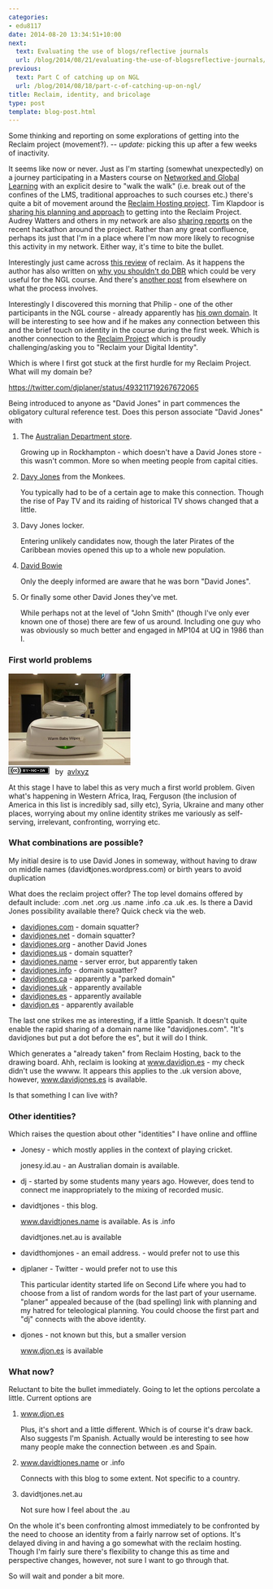 ```yaml
---
categories:
- edu8117
date: 2014-08-20 13:34:51+10:00
next:
  text: Evaluating the use of blogs/reflective journals
  url: /blog/2014/08/21/evaluating-the-use-of-blogsreflective-journals/
previous:
  text: Part C of catching up on NGL
  url: /blog/2014/08/18/part-c-of-catching-up-on-ngl/
title: Reclaim, identity, and bricolage
type: post
template: blog-post.html
---
```

Some thinking and reporting on some explorations of getting into the Reclaim project (movement?). -- _update:_ picking this up after a few weeks of inactivity.

It seems like now or never. Just as I'm starting (somewhat unexpectedly) on a journey participating in a Masters course on [Networked and Global Learning](http://netgl.wordpress.com/) with an explicit desire to "walk the walk" (i.e. break out of the confines of the LMS, traditional approaches to such courses etc.) there's quite a bit of movement around the [Reclaim Hosting project](http://reclaimhosting.com/). Tim Klapdoor is [sharing his planning and approach](http://timklapdor.wordpress.com/2014/07/27/reclaim-rethink/) to getting into the Reclaim Project. Audrey Watters and others in my network are also [sharing reports](http://hackeducation.com/2014/07/22/reclaim-your-domain-hackathon/) on the recent hackathon around the project. Rather than any great confluence, perhaps its just that I'm in a place where I'm now more likely to recognise this activity in my network. Either way, it's time to bite the bullet.

Interestingly just came across [this review](http://rjh.goingeast.ca/2014/08/11/reclaim-hosting-review/) of reclaim. As it happens the author has also written on [why you shouldn't do DBR](http://rjh.goingeast.ca/2014/08/11/part-1-epistemological-mismatch-why-you-shouldnt-do-educational-design-research-edrdbr/) which could be very useful for the NGL course. And there's [another post](http://davidmorgen.org/eng101s14/2014/01/13/how-to-sign-up-for-a-domain/) from elsewhere on what the process involves.

Interestingly I discovered this morning that Philip - one of the other participants in the NGL course - already apparently has [his own domain](http://www.dreamsys.com.au/blog/). It will be interesting to see how and if he makes any connection between this and the brief touch on identity in the course during the first week. Which is another connection to the [Reclaim Project](http://reclaimhosting.com/) which is proudly challenging/asking you to "Reclaim your Digital Identity".

Which is where I first got stuck at the first hurdle for my Reclaim Project. What will my domain be?

https://twitter.com/djplaner/status/493211719267672065

Being introduced to anyone as "David Jones" in part commences the obligatory cultural reference test. Does this person associate "David Jones" with

1. The [Australian Department store](http://shop.davidjones.com.au/djs/en/davidjones).
    
    Growing up in Rockhampton - which doesn't have a David Jones store - this wasn't common. More so when meeting people from capital cities.
    
2. [Davy Jones](http://en.wikipedia.org/wiki/Davy_Jones_%28musician%29) from the Monkees.
    
    You typically had to be of a certain age to make this connection. Though the rise of Pay TV and its raiding of historical TV shows changed that a little.
    
3. Davy Jones locker.
    
    Entering unlikely candidates now, though the later Pirates of the Caribbean movies opened this up to a whole new population.
    
4. [David Bowie](http://en.wikipedia.org/wiki/David_Bowie)
    
    Only the deeply informed are aware that he was born "David Jones".
    
5. Or finally some other David Jones they've met.
    
    While perhaps not at the level of "John Smith" (though I've only ever known one of those) there are few of us around. Including one guy who was obviously so much better and engaged in MP104 at UQ in 1986 than I.
    

### First world problems

[![Why are my wipes at home not warm? #firs by avlxyz, on Flickr](images/12245947654_05bf0df5cb_m.jpg "Why are my wipes at home not warm? #firs by avlxyz, on Flickr")](https://www.flickr.com/photos/avlxyz/12245947654/)  
[![Creative Commons Creative Commons Attribution-Noncommercial-Share Alike 2.0 Generic License](images/80x15.png "Creative Commons Creative Commons Attribution-Noncommercial-Share Alike 2.0 Generic License")](http://creativecommons.org/licenses/by-nc-sa/2.0/)   by  [](https://www.flickr.com/people/avlxyz/)[avlxyz](https://www.flickr.com/people/avlxyz/) [](http://www.imagecodr.org/)

At this stage I have to label this as very much a first world problem. Given what's happening in Western Africa, Iraq, Ferguson (the inclusion of America in this list is incredibly sad, silly etc), Syria, Ukraine and many other places, worrying about my online identity strikes me variously as self-serving, irrelevant, confronting, worrying etc.

### What combinations are possible?

My initial desire is to use David Jones in someway, without having to draw on middle names (david**t**jones.wordpress.com) or birth years to avoid duplication

What does the reclaim project offer? The top level domains offered by default include: .com .net .org .us .name .info .ca .uk .es. Is there a David Jones possibility available there? Quick check via the web.

- [davidjones.com](http://davidjones.com) - domain squatter?
- [davidjones.net](http://davidjones.net) \- domain squatter?
- [davidjones.org](http://davidjones.org) - another David Jones
- [davidjones.us](http://davidjones.us) - domain squatter?
- [davidjones.name](http://davidjones.name) - server error, but apparently taken
- [davidjones.info](http://davidjones.info) - domain squatter?
- [davidjones.ca](http://davidjones.ca) - apparently a "parked domain"
- [davidjones.uk](http://davidjones.uk) - apparently available
- [davidjones.es](http://davidjones.es) - apparently available
- [davidjon.es](http://davidjon.es) - apparently available

The last one strikes me as interesting, if a little Spanish. It doesn't quite enable the rapid sharing of a domain name like "davidjones.com". "It's davidjones but put a dot before the es", but it will do I think.

Which generates a "already taken" from Reclaim Hosting, back to the drawing board. Ahh, reclaim is looking at www.davidjon.es - my check didn't use the wwww. It appears this applies to the .uk version above, however, www.davidjones.es is available.

Is that something I can live with?

### Other identities?

Which raises the question about other "identities" I have online and offline

- Jonesy - which mostly applies in the context of playing cricket.
    
    jonesy.id.au - an Australian domain is available.
    
- dj - started by some students many years ago. However, does tend to connect me inappropriately to the mixing of recorded music.
- davidtjones - this blog.
    
    www.davidtjones.name is available. As is .info
    
    davidtjones.net.au is available
    
- davidthomjones - an email address. - would prefer not to use this
- djplaner - Twitter - would prefer not to use this
    
    This particular identity started life on Second Life where you had to choose from a list of random words for the last part of your username. "planer" appealed because of the (bad spelling) link with planning and my hatred for teleological planning. You could choose the first part and "dj" connects with the above identity.
    
- djones - not known but this, but a smaller version
    
    www.djon.es is available
    

### What now?

Reluctant to bite the bullet immediately. Going to let the options percolate a little. Current options are

1. www.djon.es
    
    Plus, it's short and a little different. Which is of course it's draw back. Also suggests I'm Spanish. Actually would be interesting to see how many people make the connection between .es and Spain.
    
2. www.davidtjones.name or .info
    
    Connects with this blog to some extent. Not specific to a country.
    
3. davidtjones.net.au
    
    Not sure how I feel about the .au
    

On the whole it's been confronting almost immediately to be confronted by the need to choose an identity from a fairly narrow set of options. It's delayed diving in and having a go somewhat with the reclaim hosting. Though I'm fairly sure there's flexibility to change this as time and perspective changes, however, not sure I want to go through that.

So will wait and ponder a bit more.